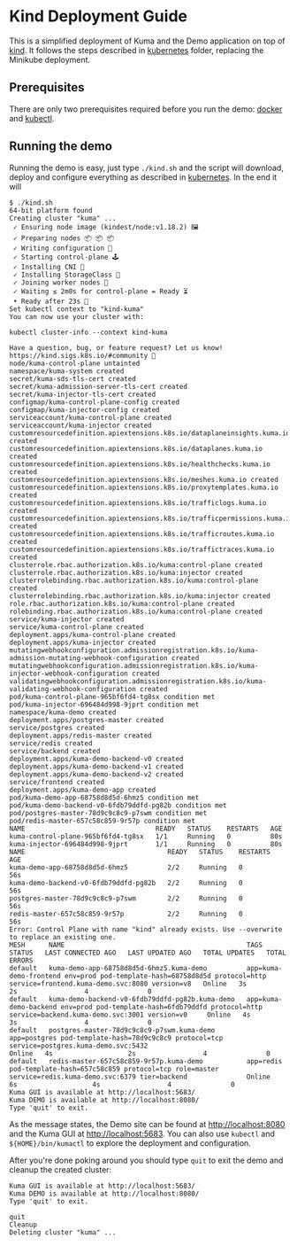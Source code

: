 # Kind Deployment Guide

This is a simplified deployment of Kuma and the Demo application on top of [kind](https://kind.sigs.k8s.io/). It follows the steps described in [kubernetes](../kubernetes/README.md) folder, replacing the Minikube deployment.

## Prerequisites

There are only two prerequisites required before you run the demo: [docker](https://docs.docker.com/get-docker/) and [kubectl](https://kubernetes.io/docs/tasks/tools/install-kubectl/).

## Running the demo

Running the demo is easy, just type `./kind.sh` and the script will download, deploy and configure everything as described in [kubernetes](../kubernetes/README.md). In the end it will 

```shell script
$ ./kind.sh 
64-bit platform found
Creating cluster "kuma" ...
 ✓ Ensuring node image (kindest/node:v1.18.2) 🖼 
 ✓ Preparing nodes 📦 📦 📦  
 ✓ Writing configuration 📜 
 ✓ Starting control-plane 🕹️ 
 ✓ Installing CNI 🔌 
 ✓ Installing StorageClass 💾 
 ✓ Joining worker nodes 🚜 
 ✓ Waiting ≤ 2m0s for control-plane = Ready ⏳ 
 • Ready after 23s 💚
Set kubectl context to "kind-kuma"
You can now use your cluster with:

kubectl cluster-info --context kind-kuma

Have a question, bug, or feature request? Let us know! https://kind.sigs.k8s.io/#community 🙂
node/kuma-control-plane untainted
namespace/kuma-system created
secret/kuma-sds-tls-cert created
secret/kuma-admission-server-tls-cert created
secret/kuma-injector-tls-cert created
configmap/kuma-control-plane-config created
configmap/kuma-injector-config created
serviceaccount/kuma-control-plane created
serviceaccount/kuma-injector created
customresourcedefinition.apiextensions.k8s.io/dataplaneinsights.kuma.io created
customresourcedefinition.apiextensions.k8s.io/dataplanes.kuma.io created
customresourcedefinition.apiextensions.k8s.io/healthchecks.kuma.io created
customresourcedefinition.apiextensions.k8s.io/meshes.kuma.io created
customresourcedefinition.apiextensions.k8s.io/proxytemplates.kuma.io created
customresourcedefinition.apiextensions.k8s.io/trafficlogs.kuma.io created
customresourcedefinition.apiextensions.k8s.io/trafficpermissions.kuma.io created
customresourcedefinition.apiextensions.k8s.io/trafficroutes.kuma.io created
customresourcedefinition.apiextensions.k8s.io/traffictraces.kuma.io created
clusterrole.rbac.authorization.k8s.io/kuma:control-plane created
clusterrole.rbac.authorization.k8s.io/kuma:injector created
clusterrolebinding.rbac.authorization.k8s.io/kuma:control-plane created
clusterrolebinding.rbac.authorization.k8s.io/kuma:injector created
role.rbac.authorization.k8s.io/kuma:control-plane created
rolebinding.rbac.authorization.k8s.io/kuma:control-plane created
service/kuma-injector created
service/kuma-control-plane created
deployment.apps/kuma-control-plane created
deployment.apps/kuma-injector created
mutatingwebhookconfiguration.admissionregistration.k8s.io/kuma-admission-mutating-webhook-configuration created
mutatingwebhookconfiguration.admissionregistration.k8s.io/kuma-injector-webhook-configuration created
validatingwebhookconfiguration.admissionregistration.k8s.io/kuma-validating-webhook-configuration created
pod/kuma-control-plane-965bf6fd4-tg8sx condition met
pod/kuma-injector-696484d998-9jprt condition met
namespace/kuma-demo created
deployment.apps/postgres-master created
service/postgres created
deployment.apps/redis-master created
service/redis created
service/backend created
deployment.apps/kuma-demo-backend-v0 created
deployment.apps/kuma-demo-backend-v1 created
deployment.apps/kuma-demo-backend-v2 created
service/frontend created
deployment.apps/kuma-demo-app created
pod/kuma-demo-app-68758d8d5d-6hmz5 condition met
pod/kuma-demo-backend-v0-6fdb79ddfd-pg82b condition met
pod/postgres-master-78d9c9c8c9-p7swm condition met
pod/redis-master-657c58c859-9r57p condition met
NAME                                 READY   STATUS    RESTARTS   AGE
kuma-control-plane-965bf6fd4-tg8sx   1/1     Running   0          80s
kuma-injector-696484d998-9jprt       1/1     Running   0          80s
NAME                                    READY   STATUS    RESTARTS   AGE
kuma-demo-app-68758d8d5d-6hmz5          2/2     Running   0          56s
kuma-demo-backend-v0-6fdb79ddfd-pg82b   2/2     Running   0          56s
postgres-master-78d9c9c8c9-p7swm        2/2     Running   0          56s
redis-master-657c58c859-9r57p           2/2     Running   0          56s
Error: Control Plane with name "kind" already exists. Use --overwrite to replace an existing one.
MESH      NAME                                              TAGS                                                                                                                        STATUS   LAST CONNECTED AGO   LAST UPDATED AGO   TOTAL UPDATES   TOTAL ERRORS
default   kuma-demo-app-68758d8d5d-6hmz5.kuma-demo          app=kuma-demo-frontend env=prod pod-template-hash=68758d8d5d protocol=http service=frontend.kuma-demo.svc:8080 version=v8   Online   3s                   2s                 4               0
default   kuma-demo-backend-v0-6fdb79ddfd-pg82b.kuma-demo   app=kuma-demo-backend env=prod pod-template-hash=6fdb79ddfd protocol=http service=backend.kuma-demo.svc:3001 version=v0     Online   4s                   3s                 4               0
default   postgres-master-78d9c9c8c9-p7swm.kuma-demo        app=postgres pod-template-hash=78d9c9c8c9 protocol=tcp service=postgres.kuma-demo.svc:5432                                  Online   4s                   2s                 4               0
default   redis-master-657c58c859-9r57p.kuma-demo           app=redis pod-template-hash=657c58c859 protocol=tcp role=master service=redis.kuma-demo.svc:6379 tier=backend               Online   6s                   4s                 4               0
Kuma GUI is available at http://localhost:5683/
Kuma DEMO is available at http://localhost:8080/
Type 'quit' to exit.
```

As the message states, the Demo site can be found at [http://localhost:8080](http://locahost:8080) and the Kuma GUI at [http://localhost:5683](http://locahost:5683). You can also use `kubectl` and `${HOME}/bin/kumactl` to explore the deployment and configuration.

After you're done poking around you should type `quit` to exit the demo and cleanup the created cluster:

```shell script
Kuma GUI is available at http://localhost:5683/
Kuma DEMO is available at http://localhost:8080/
Type 'quit' to exit.

quit
Cleanup
Deleting cluster "kuma" ...
```

